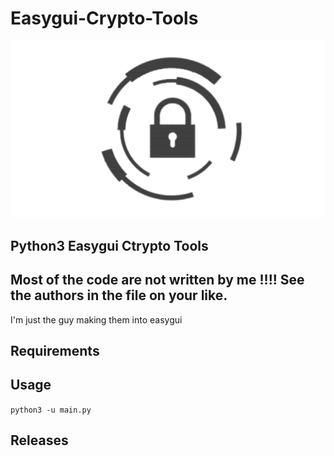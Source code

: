 # Easygui-Crypto-Tools

![img](https://github.com/MXYLR/Easygui-Crypto-Tools/blob/master/%E5%8A%A0%E5%AF%86%E5%B7%A5%E5%85%B7%E7%AE%B1.png)

## Python3 Easygui Ctrypto Tools

## Most of the code are not written by me !!!! See the authors in the file on your like.

I'm just the guy making them into easygui

## Requirements

## Usage

`python3 -u main.py`

## Releases
